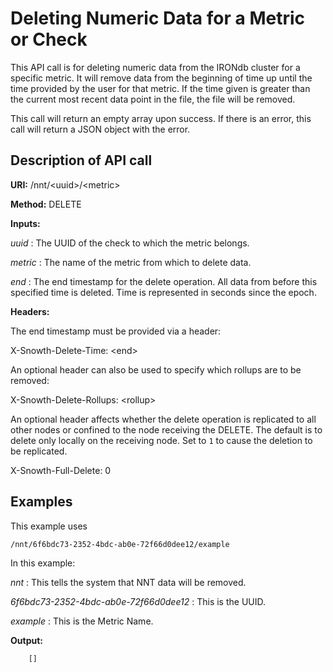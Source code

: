 Deleting Numeric Data for a Metric or Check
==================================

This API call is for deleting numeric data from the IRONdb cluster for a specific metric. It will remove data from the beginning of time up until the time provided by the user for that metric. If the time given is greater than the current most recent data point in the file, the file will be removed.

This call will return an empty array upon success. If there is an error, this call will return a JSON object with the error.

Description of API call
-----------------------

**URI:**   /nnt/&lt;uuid&gt;/&lt;metric&gt;

**Method:**   DELETE

**Inputs:**   

*uuid* :   The UUID of the check to which the metric belongs.

*metric* :   The name of the metric from which to delete data.

*end* :   The end timestamp for the delete operation. All data from before this specified time is deleted. Time is represented in seconds since the epoch.

**Headers:**

The end timestamp must be provided via a header:

X-Snowth-Delete-Time: &lt;end&gt;

An optional header can also be used to specify which rollups are to be removed:

X-Snowth-Delete-Rollups: &lt;rollup&gt;

An optional header affects whether the delete operation is replicated to all
other nodes or confined to the node receiving the DELETE. The default is to
delete only locally on the receiving node. Set to `1` to cause the deletion to
be replicated.

X-Snowth-Full-Delete: 0

Examples
--------

This example uses

```
/nnt/6f6bdc73-2352-4bdc-ab0e-72f66d0dee12/example
```

In this example:

*nnt* :   This tells the system that NNT data will be removed.

*6f6bdc73-2352-4bdc-ab0e-72f66d0dee12* :   This is the UUID.

*example* :   This is the Metric Name.

**Output:**

```
    []
```
